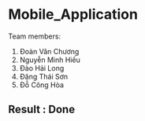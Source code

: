 

# Mobile_Application
Team members:
1. Đoàn Văn Chương         
2. Nguyễn Minh Hiếu
3. Đào Hải Long                    
4. Đặng Thái Sơn
5. Đỗ Công Hòa

## Result : Done
